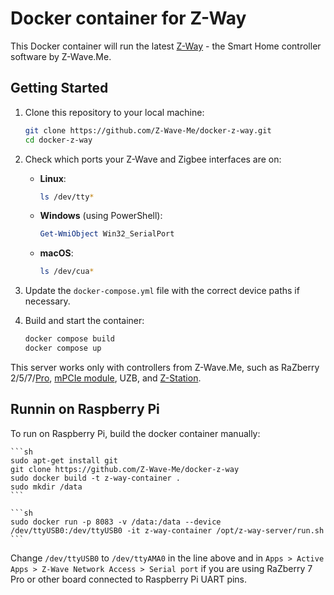 # Docker container for Z-Way

This Docker container will run the latest [Z-Way](https://z-wave.me/z-way/) - the Smart Home controller software by Z-Wave.Me.

## Getting Started

1. Clone this repository to your local machine:

    ```sh
    git clone https://github.com/Z-Wave-Me/docker-z-way.git
    cd docker-z-way
    ```

2. Check which ports your Z-Wave and Zigbee interfaces are on:

    - **Linux**:

        ```sh
        ls /dev/tty*
        ```

    - **Windows** (using PowerShell):

        ```powershell
        Get-WmiObject Win32_SerialPort
        ```

    - **macOS**:

        ```sh
        ls /dev/cua*
        ```

3. Update the `docker-compose.yml` file with the correct device paths if necessary.

4. Build and start the container:

    ```sh
    docker compose build
    docker compose up
    ```

This server works only with controllers from Z-Wave.Me, such as RaZberry 2/5/7/[Pro](https://z-wave.me/products/razberry/), [mPCIe module](https://z-wave.me/products/mpcie/), UZB, and [Z-Station](https://z-wave.me/products/z-station/).

## Runnin on Raspberry Pi

To run on Raspberry Pi, build the docker container manually:

    ```sh
    sudo apt-get install git
    git clone https://github.com/Z-Wave-Me/docker-z-way
    sudo docker build -t z-way-container .
    sudo mkdir /data
    ```

    ```sh
    sudo docker run -p 8083 -v /data:/data --device /dev/ttyUSB0:/dev/ttyUSB0 -it z-way-container /opt/z-way-server/run.sh
    ```

Change `/dev/ttyUSB0` to `/dev/ttyAMA0` in the line above and in `Apps > Active Apps > Z-Wave Network Access > Serial port` if you are using RaZberry 7 Pro or other board connected to Raspberry Pi UART pins.
